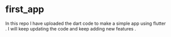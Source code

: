 # first_app
In this repo I have uploaded the dart code to make a simple app using flutter . I will keep updating the code and keep adding new features .

